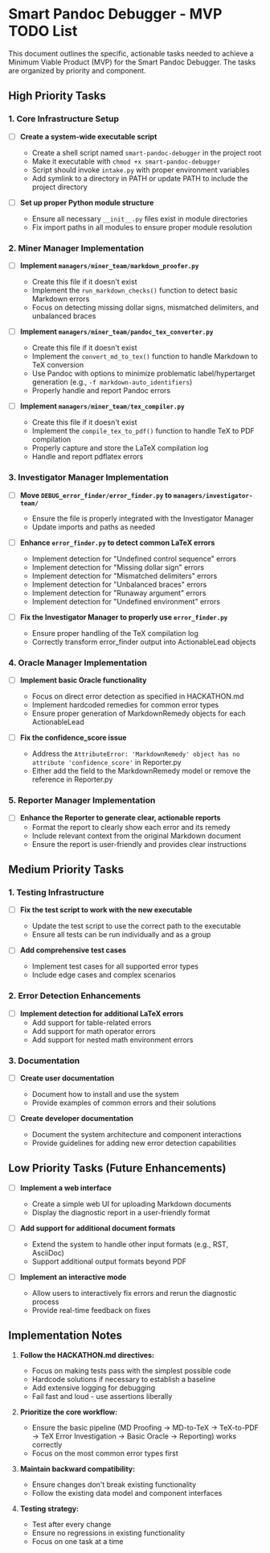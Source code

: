 # Smart Pandoc Debugger - MVP TODO List

This document outlines the specific, actionable tasks needed to achieve a Minimum Viable Product (MVP) for the Smart Pandoc Debugger. The tasks are organized by priority and component.

## High Priority Tasks

### 1. Core Infrastructure Setup

- [ ] **Create a system-wide executable script**
  - Create a shell script named `smart-pandoc-debugger` in the project root
  - Make it executable with `chmod +x smart-pandoc-debugger`
  - Script should invoke `intake.py` with proper environment variables
  - Add symlink to a directory in PATH or update PATH to include the project directory

- [ ] **Set up proper Python module structure**
  - Ensure all necessary `__init__.py` files exist in module directories
  - Fix import paths in all modules to ensure proper module resolution

### 2. Miner Manager Implementation

- [ ] **Implement `managers/miner_team/markdown_proofer.py`**
  - Create this file if it doesn't exist
  - Implement the `run_markdown_checks()` function to detect basic Markdown errors
  - Focus on detecting missing dollar signs, mismatched delimiters, and unbalanced braces

- [ ] **Implement `managers/miner_team/pandoc_tex_converter.py`**
  - Create this file if it doesn't exist
  - Implement the `convert_md_to_tex()` function to handle Markdown to TeX conversion
  - Use Pandoc with options to minimize problematic label/hypertarget generation (e.g., `-f markdown-auto_identifiers`)
  - Properly handle and report Pandoc errors

- [ ] **Implement `managers/miner_team/tex_compiler.py`**
  - Create this file if it doesn't exist
  - Implement the `compile_tex_to_pdf()` function to handle TeX to PDF compilation
  - Properly capture and store the LaTeX compilation log
  - Handle and report pdflatex errors

### 3. Investigator Manager Implementation

- [ ] **Move `DEBUG_error_finder/error_finder.py` to `managers/investigator-team/`**
  - Ensure the file is properly integrated with the Investigator Manager
  - Update imports and paths as needed

- [ ] **Enhance `error_finder.py` to detect common LaTeX errors**
  - Implement detection for "Undefined control sequence" errors
  - Implement detection for "Missing dollar sign" errors
  - Implement detection for "Mismatched delimiters" errors
  - Implement detection for "Unbalanced braces" errors
  - Implement detection for "Runaway argument" errors
  - Implement detection for "Undefined environment" errors

- [ ] **Fix the Investigator Manager to properly use `error_finder.py`**
  - Ensure proper handling of the TeX compilation log
  - Correctly transform error_finder output into ActionableLead objects

### 4. Oracle Manager Implementation

- [ ] **Implement basic Oracle functionality**
  - Focus on direct error detection as specified in HACKATHON.md
  - Implement hardcoded remedies for common error types
  - Ensure proper generation of MarkdownRemedy objects for each ActionableLead

- [ ] **Fix the confidence_score issue**
  - Address the `AttributeError: 'MarkdownRemedy' object has no attribute 'confidence_score'` in Reporter.py
  - Either add the field to the MarkdownRemedy model or remove the reference in Reporter.py

### 5. Reporter Manager Implementation

- [ ] **Enhance the Reporter to generate clear, actionable reports**
  - Format the report to clearly show each error and its remedy
  - Include relevant context from the original Markdown document
  - Ensure the report is user-friendly and provides clear instructions

## Medium Priority Tasks

### 1. Testing Infrastructure

- [ ] **Fix the test script to work with the new executable**
  - Update the test script to use the correct path to the executable
  - Ensure all tests can be run individually and as a group

- [ ] **Add comprehensive test cases**
  - Implement test cases for all supported error types
  - Include edge cases and complex scenarios

### 2. Error Detection Enhancements

- [ ] **Implement detection for additional LaTeX errors**
  - Add support for table-related errors
  - Add support for math operator errors
  - Add support for nested math environment errors

### 3. Documentation

- [ ] **Create user documentation**
  - Document how to install and use the system
  - Provide examples of common errors and their solutions

- [ ] **Create developer documentation**
  - Document the system architecture and component interactions
  - Provide guidelines for adding new error detection capabilities

## Low Priority Tasks (Future Enhancements)

- [ ] **Implement a web interface**
  - Create a simple web UI for uploading Markdown documents
  - Display the diagnostic report in a user-friendly format

- [ ] **Add support for additional document formats**
  - Extend the system to handle other input formats (e.g., RST, AsciiDoc)
  - Support additional output formats beyond PDF

- [ ] **Implement an interactive mode**
  - Allow users to interactively fix errors and rerun the diagnostic process
  - Provide real-time feedback on fixes

## Implementation Notes

1. **Follow the HACKATHON.md directives:**
   - Focus on making tests pass with the simplest possible code
   - Hardcode solutions if necessary to establish a baseline
   - Add extensive logging for debugging
   - Fail fast and loud - use assertions liberally

2. **Prioritize the core workflow:**
   - Ensure the basic pipeline (MD Proofing -> MD-to-TeX -> TeX-to-PDF -> TeX Error Investigation -> Basic Oracle -> Reporting) works correctly
   - Focus on the most common error types first

3. **Maintain backward compatibility:**
   - Ensure changes don't break existing functionality
   - Follow the existing data model and component interfaces

4. **Testing strategy:**
   - Test after every change
   - Ensure no regressions in existing functionality
   - Focus on one task at a time